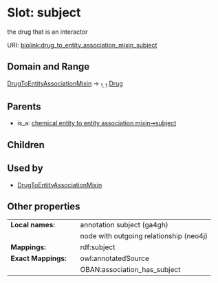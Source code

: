 
# Slot: subject


the drug that is an interactor

URI: [biolink:drug_to_entity_association_mixin_subject](https://w3id.org/biolink/drug_to_entity_association_mixin_subject)


## Domain and Range

[DrugToEntityAssociationMixin](DrugToEntityAssociationMixin.md) &#8594;  <sub>1..1</sub> [Drug](Drug.md)

## Parents

 *  is_a: [chemical entity to entity association mixin➞subject](chemical_entity_to_entity_association_mixin_subject.md)

## Children


## Used by

 * [DrugToEntityAssociationMixin](DrugToEntityAssociationMixin.md)

## Other properties

|  |  |  |
| --- | --- | --- |
| **Local names:** | | annotation subject (ga4gh) |
|  | | node with outgoing relationship (neo4j) |
| **Mappings:** | | rdf:subject |
| **Exact Mappings:** | | owl:annotatedSource |
|  | | OBAN:association_has_subject |

